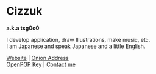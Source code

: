 # Cizzuk
**a.k.a tsg0o0**

I develop application, draw Illustrations, make music, etc.  
I am Japanese and speak Japanese and a little English.

[Website](https://tsg0o0.com/) | [Onion Address](http://tsg4o4zjaknpkbefs2k47a7emkl54moz2t2k4py4gbyhz6v7vubsjbad.onion/)  
[OpenPGP Key](https://tsg0o0.com/pgp/) | [Contact me](https://tsg0o0.com/contact/)
